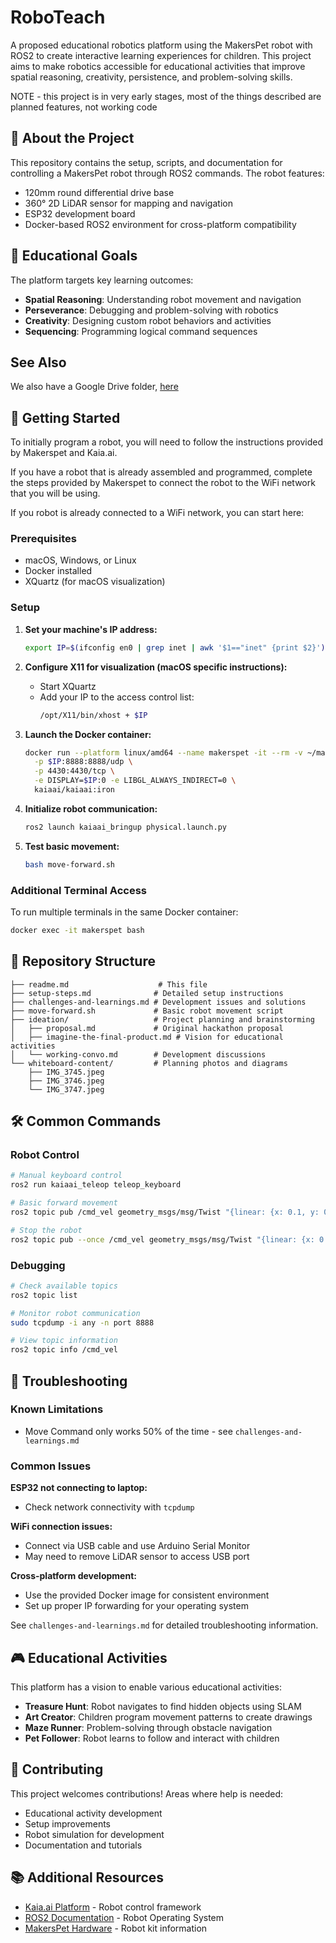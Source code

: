 # RoboTeach

A proposed educational robotics platform using the MakersPet robot with ROS2 to create interactive learning experiences for children. This project aims to make robotics accessible for educational activities that improve spatial reasoning, creativity, persistence, and problem-solving skills.

NOTE - this project is in very early stages, most of the things described are planned features, not working code

## 🤖 About the Project

This repository contains the setup, scripts, and documentation for controlling a MakersPet robot through ROS2 commands. The robot features:
- 120mm round differential drive base
- 360° 2D LiDAR sensor for mapping and navigation
- ESP32 development board
- Docker-based ROS2 environment for cross-platform compatibility

## 🎯 Educational Goals

The platform targets key learning outcomes:
- **Spatial Reasoning**: Understanding robot movement and navigation
- **Perseverance**: Debugging and problem-solving with robotics
- **Creativity**: Designing custom robot behaviors and activities  
- **Sequencing**: Programming logical command sequences

## See Also

We also have a Google Drive folder, [here](https://drive.google.com/drive/u/0/folders/1A6fvU7hGU-ppixGU_70DXUyl0i8Rt296)

## 🚀 Getting Started

To initially program a robot, you will need to follow the instructions provided by Makerspet and Kaia.ai. 

If you have a robot that is already assembled and programmed, complete the steps provided by Makerspet to connect the robot to the WiFi network that you will be using.

If you robot is already connected to a WiFi network, you can start here:

### Prerequisites
- macOS, Windows, or Linux
- Docker installed
- XQuartz (for macOS visualization)

### Setup

1. **Set your machine's IP address:**
   ```bash
   export IP=$(ifconfig en0 | grep inet | awk '$1=="inet" {print $2}')
   ```

2. **Configure X11 for visualization (macOS specific instructions):**
   - Start XQuartz
   - Add your IP to the access control list:
     ```bash
     /opt/X11/bin/xhost + $IP
     ```

3. **Launch the Docker container:**
   ```bash
   docker run --platform linux/amd64 --name makerspet -it --rm -v ~/maps:/maps \
     -p $IP:8888:8888/udp \
     -p 4430:4430/tcp \
     -e DISPLAY=$IP:0 -e LIBGL_ALWAYS_INDIRECT=0 \
     kaiaai/kaiaai:iron
   ```

4. **Initialize robot communication:**
   ```bash
   ros2 launch kaiaai_bringup physical.launch.py
   ```

5. **Test basic movement:**
   ```bash
   bash move-forward.sh
   ```

### Additional Terminal Access
To run multiple terminals in the same Docker container:
```bash
docker exec -it makerspet bash
```

## 📂 Repository Structure

```
├── readme.md                    # This file
├── setup-steps.md              # Detailed setup instructions
├── challenges-and-learnings.md # Development issues and solutions
├── move-forward.sh             # Basic robot movement script
├── ideation/                   # Project planning and brainstorming
│   ├── proposal.md             # Original hackathon proposal
│   ├── imagine-the-final-product.md # Vision for educational activities
│   └── working-convo.md        # Development discussions
└── whiteboard-content/         # Planning photos and diagrams
    ├── IMG_3745.jpeg
    ├── IMG_3746.jpeg
    └── IMG_3747.jpeg
```

## 🛠 Common Commands

### Robot Control
```bash
# Manual keyboard control
ros2 run kaiaai_teleop teleop_keyboard

# Basic forward movement
ros2 topic pub /cmd_vel geometry_msgs/msg/Twist "{linear: {x: 0.1, y: 0.0, z: 0.0}, angular: {x: 0.0, y: 0.0, z: 0.0}}"

# Stop the robot
ros2 topic pub --once /cmd_vel geometry_msgs/msg/Twist "{linear: {x: 0.0, y: 0.0, z: 0.0}, angular: {x: 0.0, y: 0.0, z: 0.0}}"
```

### Debugging
```bash
# Check available topics
ros2 topic list

# Monitor robot communication
sudo tcpdump -i any -n port 8888

# View topic information
ros2 topic info /cmd_vel
```

## 🔧 Troubleshooting

### Known Limitations

- Move Command only works 50% of the time - see `challenges-and-learnings.md` 

### Common Issues

**ESP32 not connecting to laptop:**
- Check network connectivity with `tcpdump`

**WiFi connection issues:**
- Connect via USB cable and use Arduino Serial Monitor
- May need to remove LiDAR sensor to access USB port

**Cross-platform development:**
- Use the provided Docker image for consistent environment
- Set up proper IP forwarding for your operating system

See `challenges-and-learnings.md` for detailed troubleshooting information.

## 🎮 Educational Activities

This platform has a vision to enable various educational activities:
- **Treasure Hunt**: Robot navigates to find hidden objects using SLAM
- **Art Creator**: Children program movement patterns to create drawings
- **Maze Runner**: Problem-solving through obstacle navigation
- **Pet Follower**: Robot learns to follow and interact with children

## 🤝 Contributing

This project welcomes contributions! Areas where help is needed:
- Educational activity development
- Setup improvements
- Robot simulation for development
- Documentation and tutorials

## 📚 Additional Resources

- [Kaia.ai Platform](https://kaia.ai) - Robot control framework
- [ROS2 Documentation](https://docs.ros.org/en/iron/) - Robot Operating System
- [MakersPet Hardware](https://makerspet.com) - Robot kit information
